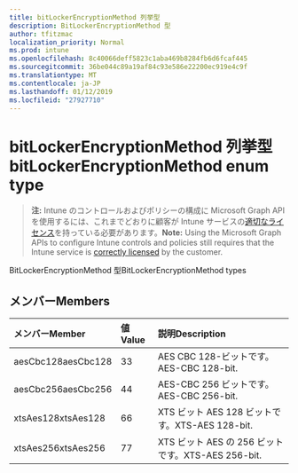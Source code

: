 ```yaml
---
title: bitLockerEncryptionMethod 列挙型
description: BitLockerEncryptionMethod 型
author: tfitzmac
localization_priority: Normal
ms.prod: intune
ms.openlocfilehash: 8c40066deff5823c1aba469b8284fb6d6fcaf445
ms.sourcegitcommit: 36be044c89a19af84c93e586e22200ec919e4c9f
ms.translationtype: MT
ms.contentlocale: ja-JP
ms.lasthandoff: 01/12/2019
ms.locfileid: "27927710"
---
```

# <a name="bitlockerencryptionmethod-enum-type"></a><span data-ttu-id="ceb08-103">bitLockerEncryptionMethod 列挙型</span><span class="sxs-lookup"><span data-stu-id="ceb08-103">bitLockerEncryptionMethod enum type</span></span>

> <span data-ttu-id="ceb08-104">**注:** Intune のコントロールおよびポリシーの構成に Microsoft Graph API を使用するには、これまでどおりに顧客が Intune サービスの[適切なライセンス](https://go.microsoft.com/fwlink/?linkid=839381)を持っている必要があります。</span><span class="sxs-lookup"><span data-stu-id="ceb08-104">**Note:** Using the Microsoft Graph APIs to configure Intune controls and policies still requires that the Intune service is [correctly licensed](https://go.microsoft.com/fwlink/?linkid=839381) by the customer.</span></span>

<span data-ttu-id="ceb08-105">BitLockerEncryptionMethod 型</span><span class="sxs-lookup"><span data-stu-id="ceb08-105">BitLockerEncryptionMethod types</span></span>
## <a name="members"></a><span data-ttu-id="ceb08-106">メンバー</span><span class="sxs-lookup"><span data-stu-id="ceb08-106">Members</span></span>
|<span data-ttu-id="ceb08-107">メンバー</span><span class="sxs-lookup"><span data-stu-id="ceb08-107">Member</span></span>|<span data-ttu-id="ceb08-108">値</span><span class="sxs-lookup"><span data-stu-id="ceb08-108">Value</span></span>|<span data-ttu-id="ceb08-109">説明</span><span class="sxs-lookup"><span data-stu-id="ceb08-109">Description</span></span>|
|:---|:---|:---|
|<span data-ttu-id="ceb08-110">aesCbc128</span><span class="sxs-lookup"><span data-stu-id="ceb08-110">aesCbc128</span></span>|<span data-ttu-id="ceb08-111">3</span><span class="sxs-lookup"><span data-stu-id="ceb08-111">3</span></span>|<span data-ttu-id="ceb08-112">AES CBC 128-ビットです。</span><span class="sxs-lookup"><span data-stu-id="ceb08-112">AES-CBC 128-bit.</span></span>|
|<span data-ttu-id="ceb08-113">aesCbc256</span><span class="sxs-lookup"><span data-stu-id="ceb08-113">aesCbc256</span></span>|<span data-ttu-id="ceb08-114">4</span><span class="sxs-lookup"><span data-stu-id="ceb08-114">4</span></span>|<span data-ttu-id="ceb08-115">AES-CBC 256 ビットです。</span><span class="sxs-lookup"><span data-stu-id="ceb08-115">AES-CBC 256-bit.</span></span>|
|<span data-ttu-id="ceb08-116">xtsAes128</span><span class="sxs-lookup"><span data-stu-id="ceb08-116">xtsAes128</span></span>|<span data-ttu-id="ceb08-117">6</span><span class="sxs-lookup"><span data-stu-id="ceb08-117">6</span></span>|<span data-ttu-id="ceb08-118">XTS ビット AES 128 ビットです。</span><span class="sxs-lookup"><span data-stu-id="ceb08-118">XTS-AES 128-bit.</span></span>|
|<span data-ttu-id="ceb08-119">xtsAes256</span><span class="sxs-lookup"><span data-stu-id="ceb08-119">xtsAes256</span></span>|<span data-ttu-id="ceb08-120">7</span><span class="sxs-lookup"><span data-stu-id="ceb08-120">7</span></span>|<span data-ttu-id="ceb08-121">XTS ビット AES の 256 ビットです。</span><span class="sxs-lookup"><span data-stu-id="ceb08-121">XTS-AES 256-bit.</span></span>|



